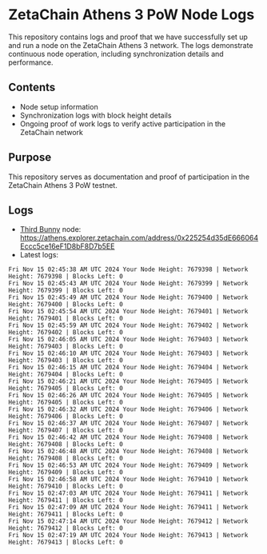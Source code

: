 # ZetaChain Athens 3 PoW Node Logs
This repository contains logs and proof that we have successfully set up and run a node on the ZetaChain Athens 3 network. The logs demonstrate continuous node operation, including synchronization details and performance.

## Contents
- Node setup information
- Synchronization logs with block height details
- Ongoing proof of work logs to verify active participation in the ZetaChain network

## Purpose
This repository serves as documentation and proof of participation in the ZetaChain Athens 3 PoW testnet.

## Logs

- [Third Bunny](https://thirdbunny.xyz/) node: https://athens.explorer.zetachain.com/address/0x225254d35dE666064Eccc5ce16eF1D8bF8D7b5EE
- Latest logs:
```
Fri Nov 15 02:45:38 AM UTC 2024 Your Node Height: 7679398 | Network Height: 7679398 | Blocks Left: 0
Fri Nov 15 02:45:43 AM UTC 2024 Your Node Height: 7679399 | Network Height: 7679399 | Blocks Left: 0
Fri Nov 15 02:45:49 AM UTC 2024 Your Node Height: 7679400 | Network Height: 7679400 | Blocks Left: 0
Fri Nov 15 02:45:54 AM UTC 2024 Your Node Height: 7679401 | Network Height: 7679401 | Blocks Left: 0
Fri Nov 15 02:45:59 AM UTC 2024 Your Node Height: 7679402 | Network Height: 7679402 | Blocks Left: 0
Fri Nov 15 02:46:05 AM UTC 2024 Your Node Height: 7679403 | Network Height: 7679403 | Blocks Left: 0
Fri Nov 15 02:46:10 AM UTC 2024 Your Node Height: 7679403 | Network Height: 7679403 | Blocks Left: 0
Fri Nov 15 02:46:15 AM UTC 2024 Your Node Height: 7679404 | Network Height: 7679404 | Blocks Left: 0
Fri Nov 15 02:46:21 AM UTC 2024 Your Node Height: 7679405 | Network Height: 7679405 | Blocks Left: 0
Fri Nov 15 02:46:26 AM UTC 2024 Your Node Height: 7679405 | Network Height: 7679405 | Blocks Left: 0
Fri Nov 15 02:46:32 AM UTC 2024 Your Node Height: 7679406 | Network Height: 7679406 | Blocks Left: 0
Fri Nov 15 02:46:37 AM UTC 2024 Your Node Height: 7679407 | Network Height: 7679407 | Blocks Left: 0
Fri Nov 15 02:46:42 AM UTC 2024 Your Node Height: 7679408 | Network Height: 7679408 | Blocks Left: 0
Fri Nov 15 02:46:48 AM UTC 2024 Your Node Height: 7679408 | Network Height: 7679408 | Blocks Left: 0
Fri Nov 15 02:46:53 AM UTC 2024 Your Node Height: 7679409 | Network Height: 7679409 | Blocks Left: 0
Fri Nov 15 02:46:58 AM UTC 2024 Your Node Height: 7679410 | Network Height: 7679410 | Blocks Left: 0
Fri Nov 15 02:47:03 AM UTC 2024 Your Node Height: 7679411 | Network Height: 7679411 | Blocks Left: 0
Fri Nov 15 02:47:09 AM UTC 2024 Your Node Height: 7679411 | Network Height: 7679411 | Blocks Left: 0
Fri Nov 15 02:47:14 AM UTC 2024 Your Node Height: 7679412 | Network Height: 7679412 | Blocks Left: 0
Fri Nov 15 02:47:19 AM UTC 2024 Your Node Height: 7679413 | Network Height: 7679413 | Blocks Left: 0
```

